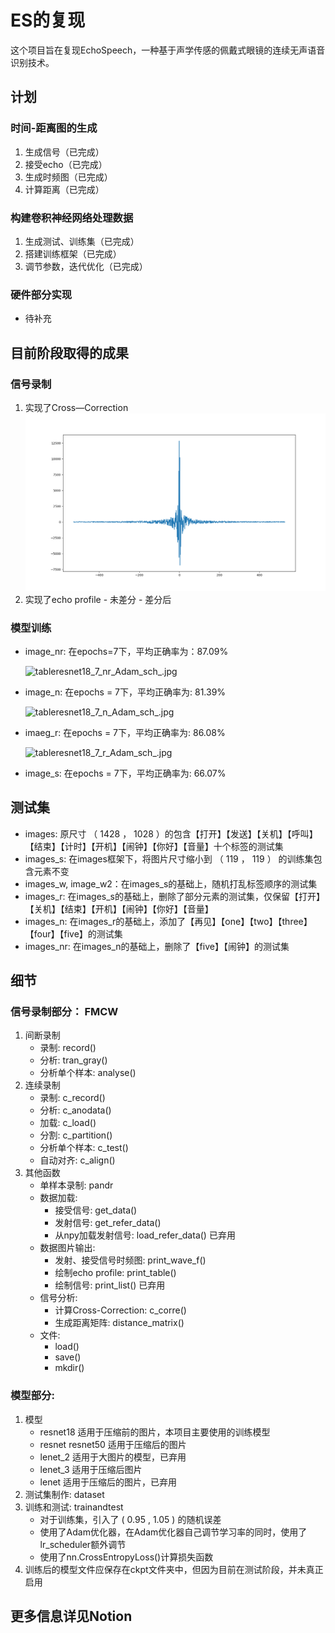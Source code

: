 # ES的复现

这个项目旨在复现EchoSpeech，一种基于声学传感的佩戴式眼镜的连续无声语音识别技术。

## 计划
### 时间-距离图的生成
1. 生成信号（已完成）
2. 接受echo（已完成）
3. 生成时频图（已完成）
4. 计算距离（已完成）
### 构建卷积神经网络处理数据
1. 生成测试、训练集（已完成）
2. 搭建训练框架（已完成）
3. 调节参数，迭代优化（已完成）
### 硬件部分实现
- 待补充




## 目前阶段取得的成果
### 信号录制
1. 实现了Cross—Correction
        ![使用np中的相关性结算后得到的结果.png](https://raw.githubusercontent.com/RaphaelHyaan/ESreproduction/main/img/0.012r.png)
2. 实现了echo profile
        - 未差分
        - 差分后
### 模型训练
- image_nr: 在epochs=7下，平均正确率为：87.09%
    
    ![tableresnet18_7_nr_Adam_sch_.jpg](https://s3-us-west-2.amazonaws.com/secure.notion-static.com/79c3d855-40f5-4eeb-ba6a-6775d53412ec/tableresnet18_7_nr_Adam_sch_.jpg)
    
- image_n: 在epochs = 7下，平均正确率为:  81.39%
    
    ![tableresnet18_7_n_Adam_sch_.jpg](https://s3-us-west-2.amazonaws.com/secure.notion-static.com/73ee868a-bcc8-4ca2-818b-312ac1448f2f/tableresnet18_7_n_Adam_sch_.jpg)
    
- imaeg_r: 在epochs = 7下，平均正确率为:  86.08%
    
    ![tableresnet18_7_r_Adam_sch_.jpg](https://s3-us-west-2.amazonaws.com/secure.notion-static.com/3df6eb22-7777-4005-871a-b784cbf21c9a/tableresnet18_7_r_Adam_sch_.jpg)
    
- image_s: 在epochs = 7下，平均正确率为:  66.07%
## 测试集
- images: 原尺寸 （ 1428 ， 1028 ）的包含【打开】【发送】【关机】【呼叫】【结束】【计时】【开机】【闹钟】【你好】【音量】十个标签的测试集
- images_s: 在images框架下，将图片尺寸缩小到 （ 119 ， 119 ） 的训练集包含元素不变
- images_w, image_w2：在images_s的基础上，随机打乱标签顺序的测试集
- images_r: 在images_s的基础上，删除了部分元素的测试集，仅保留【打开】【关机】【结束】【开机】【闹钟】【你好】【音量】
- images_n: 在images_r的基础上，添加了【再见】【one】【two】【three】【four】【five】的测试集
- images_nr: 在images_n的基础上，删除了【five】【闹钟】的测试集

## 细节
### 信号录制部分： FMCW
1. 间断录制
    - 录制: record()
    - 分析: tran_gray()
    - 分析单个样本: analyse()
2. 连续录制
    - 录制: c_record()
    - 分析: c_anodata()
    - 加载: c_load()
    - 分割: c_partition()
    - 分析单个样本: c_test()
    - 自动对齐: c_align()
3. 其他函数
    - 单样本录制: pandr
    - 数据加载:
        - 接受信号: get_data() 
        - 发射信号: get_refer_data()
        - 从npy加载发射信号: load_refer_data() 已弃用
    - 数据图片输出:
        - 发射、接受信号时频图: print_wave_f()
        - 绘制echo profile: print_table()
        - 绘制信号: print_list() 已弃用
    - 信号分析:
        - 计算Cross-Correction: c_corre()
        - 生成距离矩阵: distance_matrix()
    - 文件:
        - load()
        - save()
        - mkdir()
### 模型部分:
1. 模型
    - resnet18 适用于压缩前的图片，本项目主要使用的训练模型
    - resnet resnet50 适用于压缩后的图片
    - lenet_2 适用于大图片的模型，已弃用
    - lenet_3 适用于压缩后图片
    - lenet 适用于压缩后的图片，已弃用
2. 测试集制作: dataset
3. 训练和测试: trainandtest
    - 对于训练集，引入了 ( 0.95 , 1.05 ) 的随机误差
    - 使用了Adam优化器，在Adam优化器自己调节学习率的同时，使用了lr_scheduler额外调节
    - 使用了nn.CrossEntropyLoss()计算损失函数
4. 训练后的模型文件应保存在ckpt文件夹中，但因为目前在测试阶段，并未真正启用


## 更多信息详见Notion
